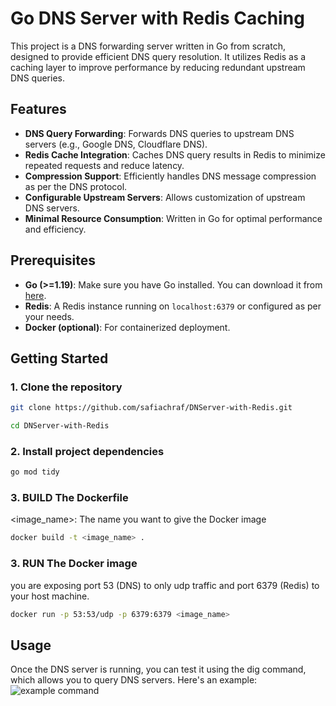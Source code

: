 # Go DNS Server with Redis Caching

This project is a DNS forwarding server written in Go from scratch, designed to provide efficient DNS query resolution. It utilizes Redis as a caching layer to improve performance by reducing redundant upstream DNS queries. 

## Features

- **DNS Query Forwarding**: Forwards DNS queries to upstream DNS servers (e.g., Google DNS, Cloudflare DNS).
- **Redis Cache Integration**: Caches DNS query results in Redis to minimize repeated requests and reduce latency.
- **Compression Support**: Efficiently handles DNS message compression as per the DNS protocol.
- **Configurable Upstream Servers**: Allows customization of upstream DNS servers.
- **Minimal Resource Consumption**: Written in Go for optimal performance and efficiency.

## Prerequisites

- **Go (>=1.19)**: Make sure you have Go installed. You can download it from [here](https://golang.org/dl/).
- **Redis**: A Redis instance running on `localhost:6379` or configured as per your needs.
- **Docker (optional)**: For containerized deployment.

## Getting Started

### 1. Clone the repository

```bash
git clone https://github.com/safiachraf/DNServer-with-Redis.git

cd DNServer-with-Redis
```

### 2. Install project dependencies

```bash
go mod tidy
```

### 3. BUILD The Dockerfile

<image_name>: The name you want to give the Docker image

```bash
docker build -t <image_name> .
```

### 3. RUN The Docker image

you are exposing port 53 (DNS) to only udp traffic and port 6379 (Redis) to your host machine.

```bash
docker run -p 53:53/udp -p 6379:6379 <image_name>
```

## Usage 
Once the DNS server is running, you can test it using the dig command, which allows you to query DNS servers. Here's an example:
![example command](https://i.postimg.cc/KYpzDZtq/Screenshot-2024-09-05-191901.png)

